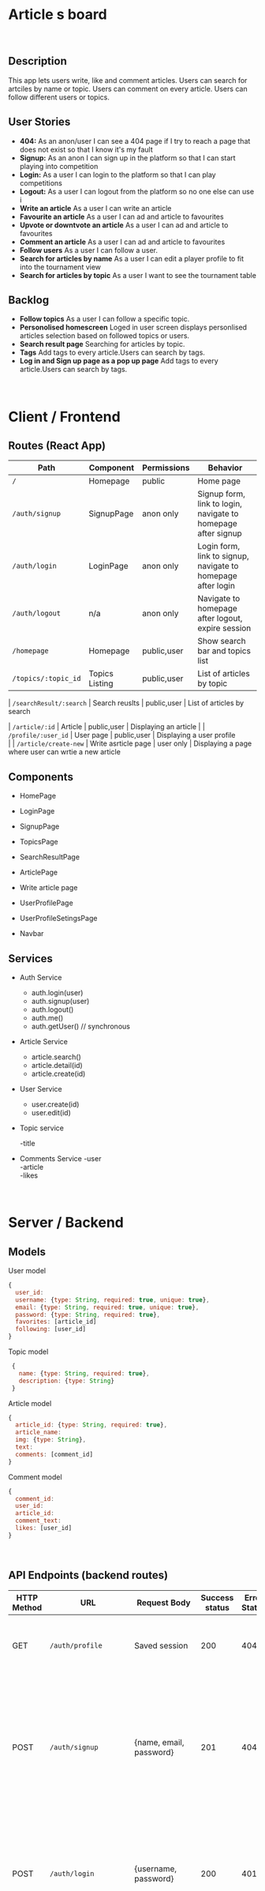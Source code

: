# Article s board

<br>

## Description

This app lets users write, like and comment articles. Users can search for artciles by name or topic. Users can comment on every article. Users can follow different users or topics. 

## User Stories

-  **404:** As an anon/user I can see a 404 page if I try to reach a page that does not exist so that I know it's my fault
-  **Signup:** As an anon I can sign up in the platform so that I can start playing into competition
-  **Login:** As a user I can login to the platform so that I can play competitions
-  **Logout:** As a user I can logout from the platform so no one else can use i
-  **Write an article** As a user I can write an article
-  **Favourite an article** As a user I can ad and article to favourites
-  **Upvote or downtvote an article** As a user I can ad and article to favourites
-  **Comment an article** As a user I can ad and article to favourites
-  **Follow  users** As a user I can follow a user. 
-  **Search for articles by name** As a user I can edit a player profile to fit into the tournament view
-  **Search for articles by topic** As a user I want to see the tournament table



## Backlog

-  **Follow  topics** As a user I can follow a specific topic.
-  **Personolised homescreen** Loged in user screen displays personlised articles selection based on followed topics or users. 
-  **Search result page** Searching for articles by topic. 
-  **Tags** Add tags to every article.Users can search by tags.
-  **Log in and Sign up page as a pop up page** Add tags to every article.Users can search by tags.

<br>


# Client / Frontend

## Routes (React App)
| Path                      | Component            | Permissions | Behavior                                                     |
| ------------------------- | -------------------- | ----------- | ------------------------------------------------------------ |
| `/`                       | Homepage             | public      | Home page                                        
| `/auth/signup`            | SignupPage           | anon only   | Signup form, link to login, navigate to homepage after signup 
| `/auth/login`             | LoginPage            | anon only   | Login form, link to signup, navigate to homepage after login 
| `/auth/logout`            | n/a                  | anon only   | Navigate to homepage after logout, expire session            
| `/homepage   `            | Homepage             | public,user | Show  search bar and topics list                              
| `/topics/:topic_id`       | Topics Listing       | public,user | List of articles by topic

| `/searchResult/:search`   | Search reuslts       | public,user | List of articles by search                              

| `/article/:id`            | Article              | public,user | Displaying an article 
|
| `/profile/:user_id`       | User page            | public,user | Displaying a user profile  
|
| `/article/create-new`     | Write asrticle page  | user only   | Displaying a page where  user  can wrtie a new article                                
                                                      

## Components

- HomePage

- LoginPage

- SignupPage

- TopicsPage

- SearchResultPage

- ArticlePage

- Write article page 

- UserProfilePage

- UserProfileSetingsPage

- Navbar


  

 

## Services

- Auth Service
  - auth.login(user)
  - auth.signup(user)
  - auth.logout()
  - auth.me()
  - auth.getUser() // synchronous
  
- Article Service
  - article.search()
  - article.detail(id)
  - article.create(id)
  
- User Service 

  - user.create(id)
  - user.edit(id)

- Topic service
  
  -title
  
- Comments Service
  -user  
  -article  
  -likes 

<br>


# Server / Backend


## Models

User model

```javascript
{
  user_id: 
  username: {type: String, required: true, unique: true},
  email: {type: String, required: true, unique: true},
  password: {type: String, required: true},
  favorites: [article_id]
  following: [user_id]
}
```



Topic model

```javascript
 {
   name: {type: String, required: true},
   description: {type: String}
 }
```


Article model

```javascript
{
  article_id: {type: String, required: true},
  article_name:
  img: {type: String},
  text: 
  comments: [comment_id]
}
```



Comment model

```javascript
{
  comment_id: 
  user_id:
  article_id:
  comment_text: 
  likes: [user_id]
}
```


<br>


## API Endpoints (backend routes)

| HTTP Method | URL                         | Request Body                 | Success status | Error Status | Description                                                  |
| ----------- | --------------------------- | ---------------------------- | -------------- | ------------ | ------------------------------------------------------------ |
| GET         | `/auth/profile    `           | Saved session                | 200            | 404          | Check if user is logged in and return profile page           |
| POST        | `/auth/signup`                | {name, email, password}      | 201            | 404          | Checks if fields not empty (422) and user not exists (409), then create user with encrypted password, and store user in session |
| POST        | `/auth/login`                 | {username, password}         | 200            | 401          | Checks if fields not empty (422), if user exists (404), and if password matches (404), then stores user in session |
| POST        | `/auth/logout`                | (empty)                      | 204            | 400          | Logs out the user                                            |
| GET         | `/topics`                     |                              |                | 400          | Show all topics                                         |
| GET         | `/topics/:id`                 | {id}                         |                |              | Show specific  topic |
| GET         | `/article/:id`                 | {id}                         |                |              | Show specific  article |
| PUT         | `/article/edit/:id`           | {name,img,text}               | 200            | 400          | edit article                                              |
| DELETE      | `/article/delete/:id`         | {id}                         | 201            | 400          | delete article                                             |                                    |
| GET         | `/user/:id`                   | {id}                         |                |              | show specific user                                                                                         |
| PUT         | `/user/edit/:id`              | {password,img}                   | 201            | 400          | edit user info                                                   
| DELETE      | `/user/delete/:id`             | {id}                         | 200            | 400          | delete user                                                                                               |
| GET         | `/comment/delete/:id`                  | {id}            |                |              | show specific game                                           |                                              |


<br>


## Links

### Trello/Kanban

[Link to your trello board](https://trello.com/b/VSvLMSiz/project3) 

### Git

The url to your repository and to your deployed project

[Client repository Link](https://github.com/jakubhimmel/articles_board)

[Server repository Link](https://github.com/jakubhimmel/articles_board_backend)

[Deployed App Link]( ---- )

### Slides

The url to your presentation slides

[Slides Link]( --- )
